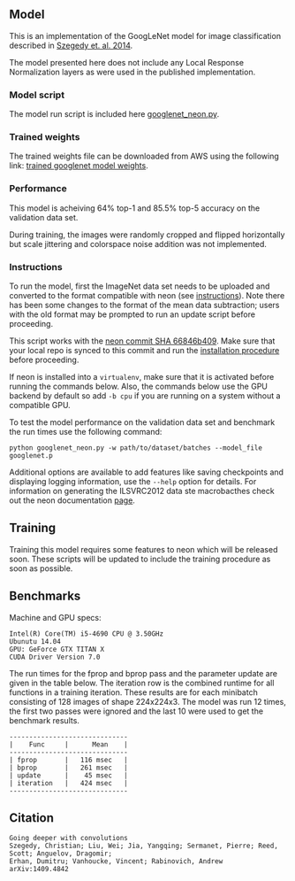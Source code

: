## Model

This is an implementation of the GoogLeNet model for image classification described in [Szegedy et. al. 2014](http://arxiv.org/pdf/1409.4842.pdf).

The model presented here does not include any Local Response Normalization layers as were used in the published implementation.

### Model script

The model run script is included here [googlenet_neon.py](./googlenet_neon.py).


### Trained weights

The trained weights file can be downloaded from AWS using the following link: [trained googlenet model weights](https://s3-us-west-1.amazonaws.com/nervana-modelzoo/googlenet/googlenet.p).

### Performance
This model is acheiving 64% top-1 and 85.5% top-5 accuracy on the validation data set.

During training, the images were randomly cropped and flipped horizontally but scale jittering and colorspace noise addition was not implemented.


### Instructions
To run the model, first the ImageNet data set needs to be uploaded and converted to the format compatible with neon (see  [instructions](http://neon.nervanasys.com/docs/latest/datasets.html#imagenet)).  Note there has been some changes to the format of the mean data subtraction; users with the old format may be prompted to run an update script before proceeding.


This script works with the [neon commit SHA 66846b409](https://github.com/NervanaSystems/neon/commit/66846b4097d256e176cd76559dfa4e0bc54ab6dc).  Make sure that your local repo is synced to this commit and run the [installation procedure](http://neon.nervanasys.com/docs/latest/user_guide.html#installation) before proceeding.


If neon is installed into a `virtualenv`, make sure that it is activated before running the commands below.  Also, the commands below use the GPU backend by default so add `-b cpu` if you are running on a system without a compatible GPU.


To test the model performance on the validation data set and benchmark the run times use the following command:
```
python googlenet_neon.py -w path/to/dataset/batches --model_file googlenet.p
```

Additional options are available to add features like saving checkpoints and displaying logging information, use the `--help` option for details.  For information on generating the ILSVRC2012 data ste macrobacthes check out the
neon documentation [page](http://neon.nervanasys.com/docs/latest/datasets.html#imagenet).

## Training
Training this model requires some features to neon which will be released soon.  These scripts will be updated to include the training procedure as soon as possible.

## Benchmarks

Machine and GPU specs:
```
Intel(R) Core(TM) i5-4690 CPU @ 3.50GHz
Ubunutu 14.04
GPU: GeForce GTX TITAN X
CUDA Driver Version 7.0
```

The run times for the fprop and bprop pass and the parameter update are given in the table below.  The iteration row is the combined runtime for all functions in a training iteration.  These results are for each minibatch consisting of 128 images of shape 224x224x3.  The model was run 12 times, the first two passes were ignored and the last 10 were used to get the benchmark results.
```
------------------------------
|    Func     |      Mean    |
------------------------------
| fprop       |   116 msec   |
| bprop       |   261 msec   |
| update      |    45 msec   |
| iteration   |   424 msec   |
------------------------------
```


## Citation

```
Going deeper with convolutions
Szegedy, Christian; Liu, Wei; Jia, Yangqing; Sermanet, Pierre; Reed, Scott; Anguelov, Dragomir;
Erhan, Dumitru; Vanhoucke, Vincent; Rabinovich, Andrew
arXiv:1409.4842
```
